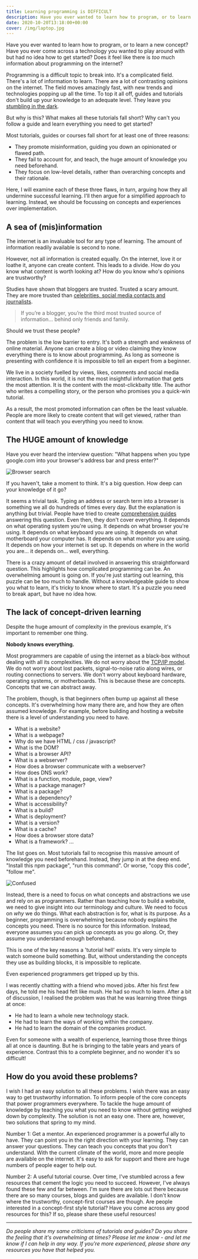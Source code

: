 ```yaml
---
title: Learning programming is DIFFICULT
description: Have you ever wanted to learn how to program, or to learn a new concept? Have you ever come across a technology you wanted to play around with but had no idea how to get started?
date: 2020-10-20T13:18:00+00:00
cover: /img/laptop.jpg
---
```


Have you ever wanted to learn how to program, or to learn a new concept? Have you ever come across a technology you wanted to play around with but had no idea how to get started? Does it feel like there is *too* much information about programming on the internet?

Programming is a difficult topic to break into. It's a complicated field. There's a lot of information to learn. There are a lot of contrasting opinions on the internet. The field moves amazingly fast, with new trends and technologies popping up all the time. To top it all off, guides and tutorials don't build up your knowledge to an adequate level. They leave you [stumbling in the dark](https://dev.to/dglsparsons/the-drug-of-online-tutorials-2od4).

But why is this? What makes all these tutorials fall short? Why can't you follow a guide and learn everything you need to get started?

Most tutorials, guides or courses fall short for at least one of three reasons:
- They promote misinformation, guiding you down an opinionated or flawed path.
- They fail to account for, and teach, the huge amount of knowledge you need beforehand.
- They focus on low-level details, rather than overarching concepts and their rationale.

Here, I will examine each of these three flaws, in turn, arguing how they all undermine successful learning. I'll then argue for a simplified approach to learning. Instead, we should be focussing on concepts and experiences over implementation.


## A sea of (mis)information

The internet is an invaluable tool for any type of learning. The amount of information readily available is second to none.

However, not all information is created equally. On the internet, love it or loathe it, anyone can create content. This leads to a divide. How do you know what content is worth looking at? How do you know who's opinions are trustworthy?

Studies have shown that bloggers are trusted. Trusted a scary amount. They are more trusted than [celebrities, social media contacts and journalists](https://moreniche.com/blog/bloggers-are-third-most-trusted-by-consumers/).

> If you’re a blogger, you’re the third most trusted source of information... behind only friends and family.

Should we trust these people?

The problem is the low barrier to entry. It's both a strength and weakness of online material. Anyone can create a blog or video claiming they know everything there is to know about programming. As long as someone is presenting with confidence it is impossible to tell an expert from a beginner.

We live in a society fuelled by views, likes, comments and social media interaction. In this world, it is not the most insightful information that gets the most attention. It is the content with the most-clickbaity title. The author who writes a compelling story, or the person who promises you a quick-win tutorial.

As a result, the most promoted information can often be the least valuable. People are more likely to create content that will get viewed, rather than content that will teach you everything you need to know.


## The HUGE amount of knowledge

Have you ever heard the interview question: "What happens when you type google.com into your browser's address bar and press enter?"

![Browser search](/img/search.jpg)

If you haven't, take a moment to think. It's a big question. How deep can your knowledge of it go?

It seems a trivial task. Typing an address or search term into a browser is something we all do hundreds of times every day. But the explanation is anything but trivial. People have tried to create [comprehensive guides](https://github.com/alex/what-happens-when) answering this question. Even then, they don't cover everything. It depends on what operating system you're using. It depends on what browser you're using. It depends on what keyboard you are using. It depends on what motherboard your computer has. It depends on what monitor you are using. It depends on how your internet is set up. It depends on where in the world you are... it depends on... well, everything.

There is a crazy amount of detail involved in answering this straightforward question. This highlights how complicated programming can be. An overwhelming amount is going on. If you're just starting out learning, this puzzle can be too much to handle. Without a knowledgeable guide to show you what to learn, it's tricky to know where to start. It's a puzzle you need to break apart, but have no idea how.


## The lack of concept-driven learning

Despite the huge amount of complexity in the previous example, it's important to remember one thing.

**Nobody knows everything.**

Most programmers are capable of using the internet as a black-box without dealing with all its complexities. We do not worry about the [TCP/IP model](https://en.wikipedia.org/wiki/Internet_protocol_suite). We do not worry about lost packets, signal-to-noise ratio along wires, or routing connections to servers. We don't worry about keyboard hardware, operating systems, or motherboards. This is because these are concepts. Concepts that we can abstract away.

The problem, though, is that beginners often bump up against all these concepts. It's overwhelming how many there are, and how they are often assumed knowledge. For example, before building and hosting a website there is a level of understanding you need to have.
- What is a website?
- What is a webpage?
- Why do we have HTML / css / javascript?
- What is the DOM?
- What is a browser API?
- What is a webserver?
- How does a browser communicate with a webserver?
- How does DNS work?
- What is a function, module, page, view?
- What is a package manager?
- What is a package?
- What is a dependency?
- What is accessibility?
- What is a build?
- What is deployment?
- What is a version?
- What is a cache?
- How does a browser store data?
- What is a framework?
...

The list goes on. Most tutorials fail to recognise this massive amount of knowledge you need beforehand. Instead, they jump in at the deep end. "Install this npm package", "run this command". Or worse, "copy this code", "follow me".

![Confused](/img/confused.png)

Instead, there is a need to focus on what concepts and abstractions we use and rely on as programmers. Rather than teaching how to build a website, we need to give insight into our terminology and culture. We need to focus on _why_ we do things. What each abstraction is for, what is its purpose. As a beginner, programming is overwhelming because nobody explains the concepts you need. There is no source for this information. Instead, everyone assumes you can pick up concepts as you go along. Or, they assume you understand enough beforehand.

This is one of the key reasons a 'tutorial hell' exists. It's very simple to watch someone build something. But, without understanding the concepts they use as building blocks, it is impossible to replicate.

Even experienced programmers get tripped up by this.

I was recently chatting with a friend who moved jobs. After his first few days, he told me his head felt like mush. He had so much to learn. After a bit of discussion, I realised the problem was that he was learning three things at once:
- He had to learn a whole new technology stack.
- He had to learn the ways of working within the company.
- He had to learn the domain of the companies product.

Even for someone with a wealth of experience, learning those three things all at once is daunting. But he is bringing to the table years and years of experience. Contrast this to a complete beginner, and no wonder it's so difficult!

## How do you avoid these problems?

I wish I had an easy solution to all these problems. I wish there was an easy way to get trustworthy information. To inform people of the core concepts that power programmers everywhere. To tackle the huge amount of knowledge by teaching you what you need to know without getting weighed down by complexity. The solution is not an easy one. There are, however, two solutions that spring to my mind.

Number 1: Get a mentor. An experienced programmer is a powerful ally to have. They can point you in the right direction with your learning. They can answer your questions. They can teach you concepts that you don't understand. With the current climate of the world, more and more people are available on the internet. It's easy to ask for support and there are huge numbers of people eager to help out.

Number 2: A useful tutorial course. Over time, I've stumbled across a few resources that cement the logic you need to succeed. However, I've always found these few and far between. I'm sure there are lots out there because there are so many courses, blogs and guides are available. I don't know where the trustworthy, concept-first courses are though. Are people interested in a concept-first style tutorial? Have you come across any good resources for this? If so, please share these useful resources!

---

*Do people share my same criticisms of tutorials and guides? Do you share the feeling that it's overwhelming at times? Please let me know - and let me know if I can help in any way. If you're more experienced, please share any resources you have that helped you.*
